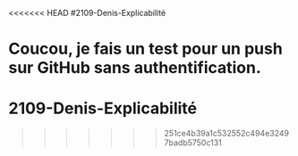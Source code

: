 <<<<<<< HEAD
#2109-Denis-Explicabilité


Coucou, je fais un test pour un push sur GitHub sans authentification.
=======
# 2109-Denis-Explicabilité
>>>>>>> 251ce4b39a1c532552c494e32497badb5750c131
